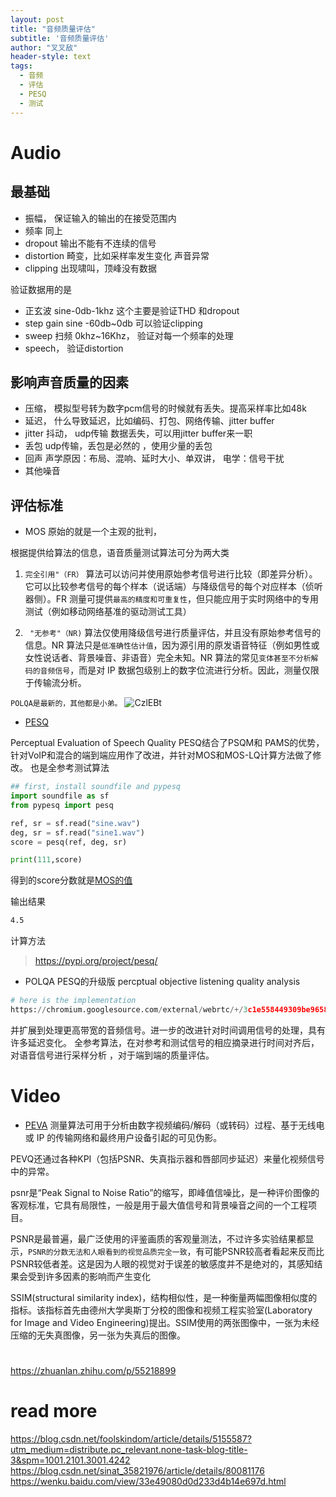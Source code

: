 ```yaml
---
layout: post
title: "音频质量评估"
subtitle: '音频质量评估'
author: "叉叉敌"
header-style: text
tags:
  - 音频
  - 评估
  - PESQ
  - 测试
---
```


# Audio
## 最基础
- 振幅， 保证输入的输出的在接受范围内
- 频率 同上
- dropout  输出不能有不连续的信号
- distortion 畸变，比如采样率发生变化 声音异常
- clipping  出现啸叫，顶峰没有数据

验证数据用的是

- 正玄波 sine-0db-1khz 这个主要是验证THD 和dropout
- step gain sine -60db~0db 可以验证clipping
- sweep 扫频 0khz~16Khz， 验证对每一个频率的处理
- speech， 验证distortion


## 影响声音质量的因素

- 压缩， 模拟型号转为数字pcm信号的时候就有丢失。提高采样率比如48k
- 延迟， 什么导致延迟，比如编码、打包、网络传输、jitter buffer
- jitter 抖动， udp传输 数据丢失，可以用jitter buffer来一职
- 丢包 udp传输，丢包是必然的 ，使用少量的丢包
- 回声 声学原因：布局、混响、延时大小、单双讲， 电学：信号干扰
- 其他噪音 




## 评估标准
- MOS 原始的就是一个主观的批判， 

根据提供给算法的信息，语音质量测试算法可分为两大类
1. `完全引用"（FR）`
算法可以访问并使用原始参考信号进行比较（即差异分析）。它可以比较参考信号的每个样本（说话端）与降级信号的每个对应样本（侦听器侧）。FR 测量可提供`最高的精度和可重复性`，但只能应用于实时网络中的专用测试（例如移动网络基准的驱动测试工具）

2. ` "无参考"（NR)`
算法仅使用降级信号进行质量评估，并且没有原始参考信号的信息。NR 算法只是`低准确性估计值`，因为源引用的原发语音特征（例如男性或女性说话者、背景噪音、非语音）完全未知。NR 算法的常见`变体甚至不分析解码的音频信号`，而是对 IP 数据包级别上的数字位流进行分析。因此，测量仅限于传输流分析。


`POLQA是最新的，其他都是小弟。`
![CzlEBt](https://gitee.com/chasays/mdPic/raw/master/uPic/CzlEBt.jpg)

- [PESQ](https://en.wikipedia.org/wiki/Perceptual_Evaluation_of_Speech_Quality)

Perceptual Evaluation of Speech Quality
PESQ结合了PSQM和 PAMS的优势，针对VoIP和混合的端到端应用作了改进，并针对MOS和MOS-LQ计算方法做了修改。
也是全参考测试算法
```py
## first, install soundfile and pypesq
import soundfile as sf
from pypesq import pesq

ref, sr = sf.read("sine.wav")
deg, sr = sf.read("sine1.wav")
score = pesq(ref, deg, sr)

print(111,score)
```

得到的score分数就是[MOS的值](https://en.wikipedia.org/wiki/Mean_opinion_score)

输出结果
```sh
4.5
```


计算方法
>https://pypi.org/project/pesq/


- POLQA PESQ的升级版 percptual objective listening quality analysis
```python
# here is the implementation
https://chromium.googlesource.com/external/webrtc/+/3c1e558449309be965815e1bf/webrtc/audio/test/low_bandwidth_audio_test.py
```

并扩展到处理更高带宽的音频信号。进一步的改进针对时间调用信号的处理，具有许多延迟变化。
全参考算法，在对参考和测试信号的相应摘录进行时间对齐后，对语音信号进行采样分析 ，对于端到端的质量评估。


# Video

- [PEVA](https://en.wikipedia.org/wiki/Perceptual_Evaluation_of_Video_Quality)
测量算法可用于分析由数字视频编码/解码（或转码）过程、基于无线电或 IP 的传输网络和最终用户设备引起的可见伪影。
 
PEVQ还通过各种KPI（包括PSNR、失真指示器和唇部同步延迟）来量化视频信号中的异常。

psnr是“Peak Signal to Noise Ratio”的缩写，即峰值信噪比，是一种评价图像的客观标准，它具有局限性，一般是用于最大值信号和背景噪音之间的一个工程项目。

PSNR是最普遍，最广泛使用的评鉴画质的客观量测法，不过许多实验结果都显示，`PSNR的分数无法和人眼看到的视觉品质完全一致`，有可能PSNR较高者看起来反而比PSNR较低者差。这是因为人眼的视觉对于误差的敏感度并不是绝对的，其感知结果会受到许多因素的影响而产生变化

SSIM(structural similarity index)，结构相似性，是一种衡量两幅图像相似度的指标。该指标首先由德州大学奥斯丁分校的图像和视频工程实验室(Laboratory for Image and Video Engineering)提出。SSIM使用的两张图像中，一张为未经压缩的无失真图像，另一张为失真后的图像。
 
 # 
 https://zhuanlan.zhihu.com/p/55218899

# read more
https://blog.csdn.net/foolskindom/article/details/5155587?utm_medium=distribute.pc_relevant.none-task-blog-title-3&spm=1001.2101.3001.4242
https://blog.csdn.net/sinat_35821976/article/details/80081176
https://wenku.baidu.com/view/33e49080d0d233d4b14e697d.html
